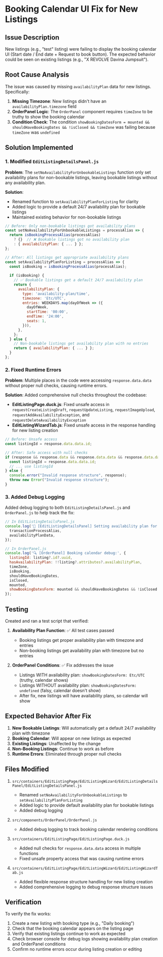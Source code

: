 # Booking Calendar UI Fix for New Listings

## Issue Description

New listings (e.g., "test" listing) were failing to display the booking calendar UI (Start date / End date + Request to book button). The expected behavior could be seen on existing listings (e.g., "X REVOLVE Davina Jumpsuit").

## Root Cause Analysis

The issue was caused by missing `availabilityPlan` data for new listings. Specifically:

1. **Missing Timezone**: New listings didn't have an `availabilityPlan.timezone` field
2. **OrderPanel Logic**: The `OrderPanel` component requires `timeZone` to be truthy to show the booking calendar
3. **Condition Check**: The condition `showBookingDatesForm = mounted && shouldHaveBookingDates && !isClosed && timeZone` was failing because `timeZone` was `undefined`

## Solution Implemented

### 1. Modified `EditListingDetailsPanel.js`

**Problem**: The `setNoAvailabilityForUnbookableListings` function only set availability plans for non-bookable listings, leaving bookable listings without any availability plan.

**Solution**: 
- Renamed function to `setAvailabilityPlanForListing` for clarity
- Added logic to provide a default 24/7 availability plan for bookable listings
- Maintained existing behavior for non-bookable listings

```javascript
// Before: Only non-bookable listings got availability plans
const setNoAvailabilityForUnbookableListings = processAlias => {
  return isBookingProcessAlias(processAlias)
    ? {}  // ❌ Bookable listings got no availability plan
    : { availabilityPlan: { ... } };
};

// After: All listings get appropriate availability plans
const setAvailabilityPlanForListing = processAlias => {
  const isBooking = isBookingProcessAlias(processAlias);
  
  if (isBooking) {
    // ✅ Bookable listings get a default 24/7 availability plan
    return {
      availabilityPlan: {
        type: 'availability-plan/time',
        timezone: 'Etc/UTC',
        entries: WEEKDAYS.map(dayOfWeek => ({
          dayOfWeek,
          startTime: '00:00',
          endTime: '24:00',
          seats: 1,
        })),
      },
    };
  } else {
    // Non-bookable listings get availability plan with no entries
    return { availabilityPlan: { ... } };
  }
};
```

### 2. Fixed Runtime Errors

**Problem**: Multiple places in the code were accessing `response.data.data` without proper null checks, causing runtime errors.

**Solution**: Added comprehensive null checks throughout the codebase:

- **EditListingPage.duck.js**: Fixed unsafe access in `requestCreateListingDraft`, `requestUpdateListing`, `requestImageUpload`, `requestAddAvailabilityException`, and `requestDeleteAvailabilityException`
- **EditListingWizardTab.js**: Fixed unsafe access in the response handling for new listing creation

```javascript
// Before: Unsafe access
const listingId = response.data.data.id;

// After: Safe access with null checks
if (response && response.data && response.data.data && response.data.data.id) {
  const listingId = response.data.data.id;
  // ... use listingId
} else {
  console.error("Invalid response structure", response);
  throw new Error("Invalid response structure");
}
```

### 3. Added Debug Logging

Added debug logging to both `EditListingDetailsPanel.js` and `OrderPanel.js` to help track the fix:

```javascript
// In EditListingDetailsPanel.js
console.log('🔧 [EditListingDetailsPanel] Setting availability plan for new listing:', {
  transactionProcessAlias,
  availabilityPlanData,
});

// In OrderPanel.js
console.log('🔍 [OrderPanel] Booking calendar debug:', {
  listingId: listing?.id?.uuid,
  hasAvailabilityPlan: !!listing?.attributes?.availabilityPlan,
  timeZone,
  isBooking,
  shouldHaveBookingDates,
  isClosed,
  mounted,
  showBookingDatesForm: mounted && shouldHaveBookingDates && !isClosed && timeZone,
});
```

## Testing

Created and ran a test script that verified:

1. **Availability Plan Function**: ✅ All test cases passed
   - Booking listings get proper availability plan with timezone and entries
   - Non-booking listings get availability plan with timezone but no entries

2. **OrderPanel Conditions**: ✅ Fix addresses the issue
   - Listings WITH availability plan: `showBookingDatesForm: Etc/UTC` (truthy, calendar shows)
   - Listings WITHOUT availability plan: `showBookingDatesForm: undefined` (falsy, calendar doesn't show)
   - After fix, new listings will have availability plans, so calendar will show

## Expected Behavior After Fix

1. **New Bookable Listings**: Will automatically get a default 24/7 availability plan with timezone
2. **Booking Calendar**: Will appear on new listings as expected
3. **Existing Listings**: Unaffected by the change
4. **Non-Booking Listings**: Continue to work as before
5. **Runtime Errors**: Eliminated through proper null checks

## Files Modified

1. `src/containers/EditListingPage/EditListingWizard/EditListingDetailsPanel/EditListingDetailsPanel.js`
   - Renamed `setNoAvailabilityForUnbookableListings` to `setAvailabilityPlanForListing`
   - Added logic to provide default availability plan for bookable listings
   - Added debug logging

2. `src/components/OrderPanel/OrderPanel.js`
   - Added debug logging to track booking calendar rendering conditions

3. `src/containers/EditListingPage/EditListingPage.duck.js`
   - Added null checks for `response.data.data` access in multiple functions
   - Fixed unsafe property access that was causing runtime errors

4. `src/containers/EditListingPage/EditListingWizard/EditListingWizardTab.js`
   - Added flexible response structure handling for new listing creation
   - Added comprehensive logging to debug response structure issues

## Verification

To verify the fix works:

1. Create a new listing with booking type (e.g., "Daily booking")
2. Check that the booking calendar appears on the listing page
3. Verify that existing listings continue to work as expected
4. Check browser console for debug logs showing availability plan creation and OrderPanel conditions
5. Confirm no runtime errors occur during listing creation or editing 